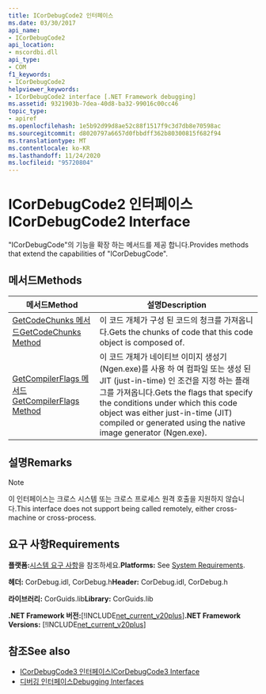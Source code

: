 ```yaml
---
title: ICorDebugCode2 인터페이스
ms.date: 03/30/2017
api_name:
- ICorDebugCode2
api_location:
- mscordbi.dll
api_type:
- COM
f1_keywords:
- ICorDebugCode2
helpviewer_keywords:
- ICorDebugCode2 interface [.NET Framework debugging]
ms.assetid: 9321903b-7dea-40d8-ba32-99016c00cc46
topic_type:
- apiref
ms.openlocfilehash: 1e5b92d99d8ae52c88f1517f9c3d7db8e70598ac
ms.sourcegitcommit: d8020797a6657d0fbbdff362b80300815f682f94
ms.translationtype: MT
ms.contentlocale: ko-KR
ms.lasthandoff: 11/24/2020
ms.locfileid: "95720804"
---
```

# <a name="icordebugcode2-interface"></a><span data-ttu-id="0bfb3-102">ICorDebugCode2 인터페이스</span><span class="sxs-lookup"><span data-stu-id="0bfb3-102">ICorDebugCode2 Interface</span></span>

<span data-ttu-id="0bfb3-103">"ICorDebugCode"의 기능을 확장 하는 메서드를 제공 합니다.</span><span class="sxs-lookup"><span data-stu-id="0bfb3-103">Provides methods that extend the capabilities of "ICorDebugCode".</span></span>  
  
## <a name="methods"></a><span data-ttu-id="0bfb3-104">메서드</span><span class="sxs-lookup"><span data-stu-id="0bfb3-104">Methods</span></span>  
  
|<span data-ttu-id="0bfb3-105">메서드</span><span class="sxs-lookup"><span data-stu-id="0bfb3-105">Method</span></span>|<span data-ttu-id="0bfb3-106">설명</span><span class="sxs-lookup"><span data-stu-id="0bfb3-106">Description</span></span>|  
|------------|-----------------|  
|[<span data-ttu-id="0bfb3-107">GetCodeChunks 메서드</span><span class="sxs-lookup"><span data-stu-id="0bfb3-107">GetCodeChunks Method</span></span>](icordebugcode2-getcodechunks-method.md)|<span data-ttu-id="0bfb3-108">이 코드 개체가 구성 된 코드의 청크를 가져옵니다.</span><span class="sxs-lookup"><span data-stu-id="0bfb3-108">Gets the chunks of code that this code object is composed of.</span></span>|  
|[<span data-ttu-id="0bfb3-109">GetCompilerFlags 메서드</span><span class="sxs-lookup"><span data-stu-id="0bfb3-109">GetCompilerFlags Method</span></span>](icordebugcode2-getcompilerflags-method.md)|<span data-ttu-id="0bfb3-110">이 코드 개체가 네이티브 이미지 생성기 (Ngen.exe)를 사용 하 여 컴파일 또는 생성 된 JIT (just-in-time) 인 조건을 지정 하는 플래그를 가져옵니다.</span><span class="sxs-lookup"><span data-stu-id="0bfb3-110">Gets the flags that specify the conditions under which this code object was either just-in-time (JIT) compiled or generated using the native image generator (Ngen.exe).</span></span>|  
  
## <a name="remarks"></a><span data-ttu-id="0bfb3-111">설명</span><span class="sxs-lookup"><span data-stu-id="0bfb3-111">Remarks</span></span>  
  
> [!NOTE]
> <span data-ttu-id="0bfb3-112">이 인터페이스는 크로스 시스템 또는 크로스 프로세스 원격 호출을 지원하지 않습니다.</span><span class="sxs-lookup"><span data-stu-id="0bfb3-112">This interface does not support being called remotely, either cross-machine or cross-process.</span></span>  
  
## <a name="requirements"></a><span data-ttu-id="0bfb3-113">요구 사항</span><span class="sxs-lookup"><span data-stu-id="0bfb3-113">Requirements</span></span>  

 <span data-ttu-id="0bfb3-114">**플랫폼:**[시스템 요구 사항](../../get-started/system-requirements.md)을 참조하세요.</span><span class="sxs-lookup"><span data-stu-id="0bfb3-114">**Platforms:** See [System Requirements](../../get-started/system-requirements.md).</span></span>  
  
 <span data-ttu-id="0bfb3-115">**헤더:** CorDebug.idl, CorDebug.h</span><span class="sxs-lookup"><span data-stu-id="0bfb3-115">**Header:** CorDebug.idl, CorDebug.h</span></span>  
  
 <span data-ttu-id="0bfb3-116">**라이브러리:** CorGuids.lib</span><span class="sxs-lookup"><span data-stu-id="0bfb3-116">**Library:** CorGuids.lib</span></span>  
  
 <span data-ttu-id="0bfb3-117">**.NET Framework 버전:**[!INCLUDE[net_current_v20plus](../../../../includes/net-current-v20plus-md.md)]</span><span class="sxs-lookup"><span data-stu-id="0bfb3-117">**.NET Framework Versions:** [!INCLUDE[net_current_v20plus](../../../../includes/net-current-v20plus-md.md)]</span></span>  
  
## <a name="see-also"></a><span data-ttu-id="0bfb3-118">참조</span><span class="sxs-lookup"><span data-stu-id="0bfb3-118">See also</span></span>

- [<span data-ttu-id="0bfb3-119">ICorDebugCode3 인터페이스</span><span class="sxs-lookup"><span data-stu-id="0bfb3-119">ICorDebugCode3 Interface</span></span>](icordebugcode3-interface.md)
- [<span data-ttu-id="0bfb3-120">디버깅 인터페이스</span><span class="sxs-lookup"><span data-stu-id="0bfb3-120">Debugging Interfaces</span></span>](debugging-interfaces.md)
